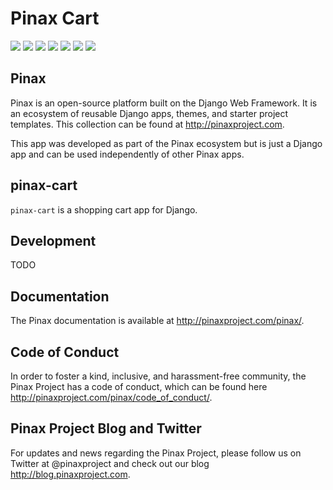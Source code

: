 Pinax Cart
==========

[![](http://slack.pinaxproject.com/badge.svg)](http://slack.pinaxproject.com/)
[![](https://img.shields.io/travis/pinax/pinax-cart.svg)](https://travis-ci.org/pinax/pinax-cart)
[![](https://img.shields.io/coveralls/pinax/pinax-cart.svg)](https://coveralls.io/r/pinax/pinax-cart)
[![](https://img.shields.io/pypi/dm/pinax-cart.svg)](https://pypi.python.org/pypi/pinax-cart/)
[![](https://img.shields.io/pypi/v/pinax-cart.svg)](https://pypi.python.org/pypi/pinax-cart/)
[![](https://img.shields.io/badge/license-MIT-blue.svg)](https://pypi.python.org/pypi/pinax-cart/)
[![](https://readthedocs.org/projects/pinax-cart/badge/?version=latest)](http://pinax-cart.readthedocs.org/en/latest/?badge=latest)


## Pinax

Pinax is an open-source platform built on the Django Web Framework. It is an ecosystem of reusable Django apps, themes, and starter project templates.
This collection can be found at http://pinaxproject.com.

This app was developed as part of the Pinax ecosystem but is just a Django app and can be used independently of other Pinax apps.


## pinax-cart

`pinax-cart` is a shopping cart app for Django.


## Development

TODO


## Documentation

The Pinax documentation is available at http://pinaxproject.com/pinax/.


## Code of Conduct

In order to foster a kind, inclusive, and harassment-free community, the Pinax Project has a code of conduct, which can be found here http://pinaxproject.com/pinax/code_of_conduct/.


## Pinax Project Blog and Twitter

For updates and news regarding the Pinax Project, please follow us on Twitter at @pinaxproject and check out our blog http://blog.pinaxproject.com.
